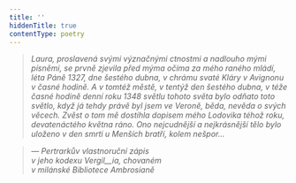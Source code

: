 ```yaml
---
title: ''
hiddenTitle: true
contentType: poetry
---
```


<section>

> 

> 

> 

> _Laura, proslavená svými význačnými ctnostmi a nadlouho mými písněmi, se prvně zjevila před mýma očima za mého raného mládí, léta Páně 1327, dne šestého dubna, v chrámu svaté Kláry v Avignonu v časné hodině. A v tomtéž městě, v tentýž den šestého dubna, v téže časné hodině denní roku 1348 světlu tohoto světa bylo odňato toto světlo, když já tehdy právě byl jsem ve Veroně, běda, nevěda o svých věcech. Zvěst o tom mě dostihla dopisem mého Lodovika téhož roku, devatenáctého května ráno. Ono nejcudnější a nejkrásnější tělo bylo uloženo v den smrti u Menších bratří, kolem nešpor…_

> _— Pertrarkův vlastnoruční zápis  
> v jeho kodexu_ _Vergil__ia, chovaném  
> v milánské Bibliotece Ambrosianě_

</section>
